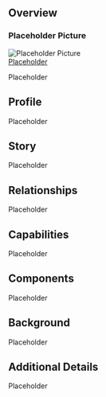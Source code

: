 ## Overview 

### Placeholder Picture 

![Placeholder Picture](https://publish-01.obsidian.md/access/36b98e212e9d73fe1bd4813f96b0fd71/z_Assets/Misc/ImagePlaceholder.png)  
[Placeholder](https://obsidianttrpgtutorials.com/z_Assets/Misc/ImagePlaceholder.png)

Placeholder

## Profile 

Placeholder

## Story 

Placeholder

## Relationships 

Placeholder

## Capabilities 

Placeholder

## Components 

Placeholder

## Background 

Placeholder

## Additional Details 

Placeholder